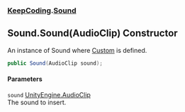 ### [KeepCoding](KeepCoding.md 'KeepCoding').[Sound](KeepCoding_Sound.md 'KeepCoding.Sound')
## Sound.Sound(AudioClip) Constructor
An instance of Sound where [Custom](KeepCoding_Sound_Custom.md 'KeepCoding.Sound.Custom') is defined.  
```csharp
public Sound(AudioClip sound);
```
#### Parameters
<a name='KeepCoding_Sound_Sound(AudioClip)_sound'></a>
`sound` [UnityEngine.AudioClip](https://docs.microsoft.com/en-us/dotnet/api/UnityEngine.AudioClip 'UnityEngine.AudioClip')  
The sound to insert.
  
